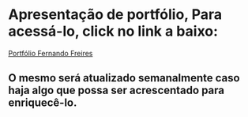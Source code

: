 # Apresentação de portfólio, Para acessá-lo, click no link a baixo:
[Portfólio Fernando Freires]( fernando-freires.github.io )

## O mesmo será atualizado semanalmente caso haja algo que possa ser acrescentado para enriquecê-lo.
